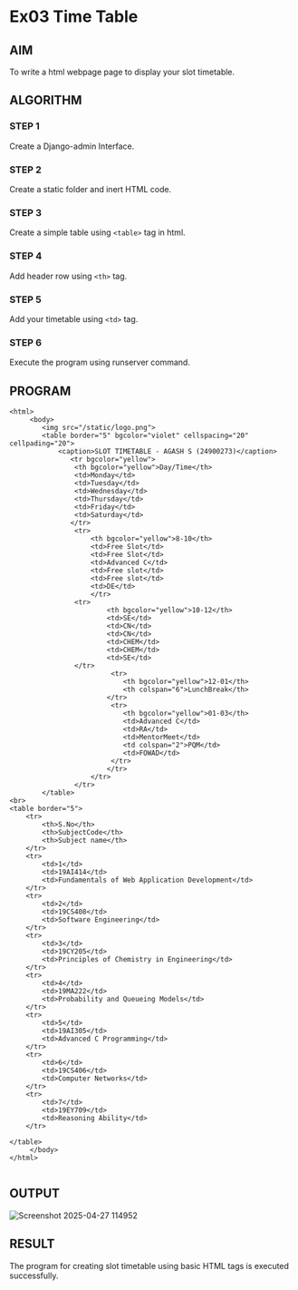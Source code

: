 # Ex03 Time Table


## AIM
To write a html webpage page to display your slot timetable.

## ALGORITHM
### STEP 1
Create a Django-admin Interface.

### STEP 2
Create a static folder and inert HTML code.

### STEP 3
Create a simple table using ```<table>``` tag in html.

### STEP 4
Add header row using ```<th>``` tag.

### STEP 5
Add your timetable using ```<td>``` tag.

### STEP 6
Execute the program using runserver command.

## PROGRAM
```
<html>
     <body>
        <img src="/static/logo.png">
        <table border="5" bgcolor="violet" cellspacing="20" cellpading="20">
            <caption>SLOT TIMETABLE - AGASH S (24900273)</caption>
               <tr bgcolor="yellow"> 
                <th bgcolor="yellow">Day/Time</th>
                <td>Monday</td>
                <td>Tuesday</td>
                <td>Wednesday</td>
                <td>Thursday</td>
                <td>Friday</td>
                <td>Saturday</td>
               </tr> 
                <tr>
                    <th bgcolor="yellow">8-10</th>
                    <td>Free Slot</td>
                    <td>Free Slot</td>
                    <td>Advanced C</td>
                    <td>Free slot</td>
                    <td>Free slot</td>
                    <td>DE</td>
                    </tr>
                <tr>
                        <th bgcolor="yellow">10-12</th>
                        <td>SE</td>
                        <td>CN</td>
                        <td>CN</td>
                        <td>CHEM</td>
                        <td>CHEM</td>
                        <td>SE</td>
                </tr>
                         <tr>
                            <th bgcolor="yellow">12-01</th>
                            <th colspan="6">LunchBreak</th>
                        </tr>
                         <tr>
                            <th bgcolor="yellow">01-03</th>
                            <td>Advanced C</td>
                            <td>RA</td>
                            <td>MentorMeet</td>
                            <td colspan="2">PQM</td>
                            <td>FOWAD</td>
                         </tr>
                        </tr>
                    </tr>
                </tr>
        </table>
<br>
<table border="5">
    <tr>
        <th>S.No</th>
        <th>SubjectCode</th>
        <th>Subject name</th>
    </tr>
    <tr>
        <td>1</td>
        <td>19AI414</td>
        <td>Fundamentals of Web Application Development</td>
    </tr>
    <tr>
        <td>2</td>
        <td>19CS408</td>
        <td>Software Engineering</td>
    </tr>
    <tr>
        <td>3</td>
        <td>19CY205</td>
        <td>Principles of Chemistry in Engineering</td>
    </tr>
    <tr>
        <td>4</td>
        <td>19MA222</td>
        <td>Probability and Queueing Models</td>
    </tr>
    <tr>
        <td>5</td>
        <td>19AI305</td>
        <td>Advanced C Programming</td>
    </tr>
    <tr>
        <td>6</td>
        <td>19CS406</td>
        <td>Computer Networks</td>
    </tr>
    <tr>
        <td>7</td>
        <td>19EY709</td>
        <td>Reasoning Ability</td>
    </tr>
    
</table>
     </body>
</html>


```

## OUTPUT


![Screenshot 2025-04-27 114952](https://github.com/user-attachments/assets/65ddae11-f9d1-4196-9464-4d9b01a2037e)

## RESULT
The program for creating slot timetable using basic HTML tags is executed successfully.
